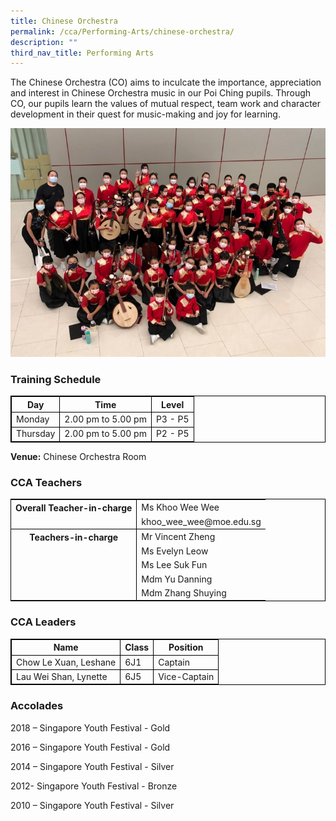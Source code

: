 ```yaml
---
title: Chinese Orchestra
permalink: /cca/Performing-Arts/chinese-orchestra/
description: ""
third_nav_title: Performing Arts
---
```

The Chinese Orchestra (CO) aims to inculcate the importance, appreciation and interest in Chinese Orchestra music in our Poi Ching pupils. Through CO, our pupils learn the values of mutual respect, team work and character development in their quest for music-making and joy for learning.

![](/images/co%20main.jpg)

### Training Schedule

<table style="border-collapse: collapse; border: 1px solid black;">
  <thead>
    <tr>
      <th style="border: 1px solid black;">Day</th>
      <th style="border: 1px solid black;">Time</th>
      <th style="border: 1px solid black;">Level</th>
    </tr>
  </thead>
  <tbody>
    <tr>
      <td style="border: 1px solid black;">Monday</td>
      <td style="border: 1px solid black;">2.00 pm to 5.00 pm</td>
      <td style="border: 1px solid black;">P3 - P5</td>
			    </tr><tr>
      <td style="border: 1px solid black;">Thursday</td>
      <td style="border: 1px solid black;">2.00 pm to 5.00 pm</td>
      <td style="border: 1px solid black;">P2 - P5</td>
    </tr>
    </tbody>
</table>

**Venue:**
 Chinese Orchestra Room


### CCA Teachers

<table style="border-collapse: collapse; border: 1px solid black;">
  <tbody>
    <tr>
      <th style="border: none; border-right: 1px solid black">Overall Teacher-in-charge
      </th><td style="border: none;">Ms Khoo Wee Wee</td>
		 </tr>
    <tr>
      <td style="border-bottom: 1px solid black; border-right: 1px solid black"></td>
      <td style="border-bottom: 1px solid black;">khoo_wee_wee@moe.edu.sg </td>
    </tr>
    <tr>
      <th style="border: none; border-right: 1px solid black">Teachers-in-charge
           </th><td style="border: none;">Mr Vincent Zheng</td>
    </tr>
    <tr>
      <td style="border: none;border-right: 1px solid black"></td>
      <td style="border: none;">Ms Evelyn Leow</td>
    </tr>
    <tr>
      <td style="border: none;border-right: 1px solid black"></td>
      <td style="border: none;">Ms Lee Suk Fun</td>
    </tr>
    <tr>
      <td style="border: none;border-right: 1px solid black"></td>
      <td style="border: none;">Mdm Yu Danning</td>
    </tr>   
		<tr>
      <td style="border: none;border-right: 1px solid black"></td>
      <td style="border: none;">Mdm Zhang Shuying</td>
  </tr></tbody>
</table>
 

### CCA Leaders

<table style="border-collapse: collapse; border: 1px solid black;">
  <thead>
    <tr>
      <th style="border: 1px solid black;">Name</th>
      <th style="border: 1px solid black;">Class</th>
      <th style="border: 1px solid black;">Position</th>
    </tr>
  </thead>
  <tbody>
    <tr>
      <td style="border: 1px solid black;">Chow Le Xuan, Leshane</td>
      <td style="border: 1px solid black;">6J1</td>
      <td style="border: 1px solid black;">Captain</td>
			    </tr><tr>
      <td style="border: 1px solid black;">Lau Wei Shan, Lynette</td>
      <td style="border: 1px solid black;">6J5</td>
      <td style="border: 1px solid black;">Vice-Captain</td>
    </tr>
    </tbody>
</table>


### Accolades

2018 – Singapore Youth Festival - Gold

2016 – Singapore Youth Festival - Gold

2014 – Singapore Youth Festival - Silver

2012- Singapore Youth Festival - Bronze 

2010 – Singapore Youth Festival - Silver